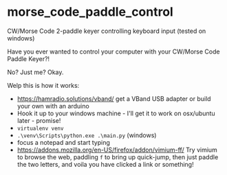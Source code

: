 # morse_code_paddle_control

CW/Morse Code 2-paddle keyer controlling keyboard input (tested on windows)

Have you ever wanted to control your computer with your CW/Morse Code Paddle Keyer?!

No? Just me? Okay.

Welp this is how it works:

* https://hamradio.solutions/vband/ get a VBand USB adapter or build your own with an arduino
* Hook it up to your windows machine - I'll get it to work on osx/ubuntu later - promise!
* `virtualenv venv`
* `.\venv\Scripts\python.exe .\main.py` (windows)
* focus a notepad and start typing
* https://addons.mozilla.org/en-US/firefox/addon/vimium-ff/ Try vimium to browse the web, paddling `f` to bring up quick-jump, then just paddle the two letters, and voila you have clicked a link or something!
